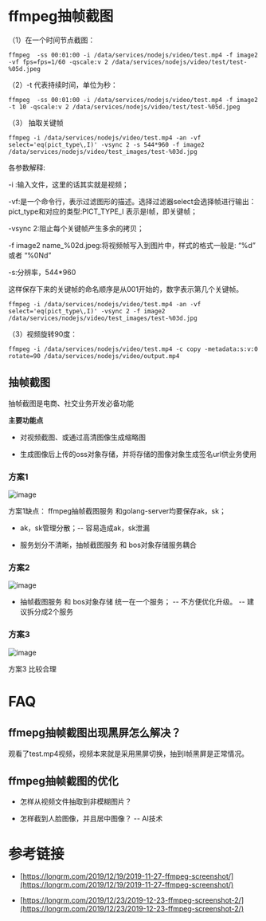 # ffmpeg抽帧截图

（1）在一个时间节点截图：
```
ffmpeg  -ss 00:01:00 -i /data/services/nodejs/video/test.mp4 -f image2  -vf fps=fps=1/60 -qscale:v 2 /data/services/nodejs/video/test/test-%05d.jpeg
```

（2）-t 代表持续时间，单位为秒：
```
ffmpeg  -ss 00:01:00 -i /data/services/nodejs/video/test.mp4 -f image2  -t 10 -qscale:v 2 /data/services/nodejs/video/test/test-%05d.jpeg
```

（3） 抽取关键帧
```
ffmpeg -i /data/services/nodejs/video/test.mp4 -an -vf select='eq(pict_type\,I)' -vsync 2 -s 544*960 -f image2 /data/services/nodejs/video/test_images/test-%03d.jpg
```

各参数解释:

-i :输入文件，这里的话其实就是视频；

-vf:是一个命令行，表示过滤图形的描述。选择过滤器select会选择帧进行输出：pict_type和对应的类型:PICT_TYPE_I 表示是I帧，即关键帧；

-vsync 2:阻止每个关键帧产生多余的拷贝；

-f image2 name_%02d.jpeg:将视频帧写入到图片中，样式的格式一般是: “%d” 或者 “%0Nd”

-s:分辨率，544*960

这样保存下来的关键帧的命名顺序是从001开始的，数字表示第几个关键帧。

```
ffmpeg -i /data/services/nodejs/video/test.mp4 -an -vf select='eq(pict_type\,I)' -vsync 2 -f image2 /data/services/nodejs/video/test_images/test-%03d.jpg
```

（3）视频旋转90度：
```
ffmpeg -i /data/services/nodejs/video/test.mp4 -c copy -metadata:s:v:0 rotate=90 /data/services/nodejs/video/output.mp4
```

## 抽帧截图

抽帧截图是电商、社交业务开发必备功能

**主要功能点**

* 对视频截图、或通过高清图像生成缩略图

* 生成图像后上传的oss对象存储，并将存储的图像对象生成签名url供业务使用

### 方案1

![image](https://user-images.githubusercontent.com/17688273/151314792-a643271b-7524-4c22-9395-dd4d8657a243.png)


方案1缺点： ffmpeg抽帧截图服务 和golang-server均要保存ak，sk；

* ak，sk管理分散；-- 容易造成ak，sk泄漏

* 服务划分不清晰，抽帧截图服务 和  bos对象存储服务耦合

### 方案2

![image](https://user-images.githubusercontent.com/17688273/151314817-b7ce5618-a3b5-438d-adf5-801dc143f354.png)



* 抽帧截图服务 和  bos对象存储 统一在一个服务； -- 不方便优化升级。
  -- 建议拆分成2个服务

### 方案3

![image](https://user-images.githubusercontent.com/17688273/151314850-ed9a20f6-51de-419f-b223-826f6ffb48ca.png)

方案3 比较合理

# FAQ

## ffmepg抽帧截图出现黑屏怎么解决？

观看了test.mp4视频，视频本来就是采用黑屏切换，抽到I帧黑屏是正常情况。

## ffmpeg抽帧截图的优化

* 怎样从视频文件抽取到非模糊图片？

* 怎样截到人脸图像，并且居中图像？ -- AI技术


# 参考链接

- [https://longrm.com/2019/12/19/2019-11-27-ffmpeg-screenshot/](https://longrm.com/2019/12/19/2019-11-27-ffmpeg-screenshot/)

- [https://longrm.com/2019/12/23/2019-12-23-ffmpeg-screenshot-2/](https://longrm.com/2019/12/23/2019-12-23-ffmpeg-screenshot-2/)
